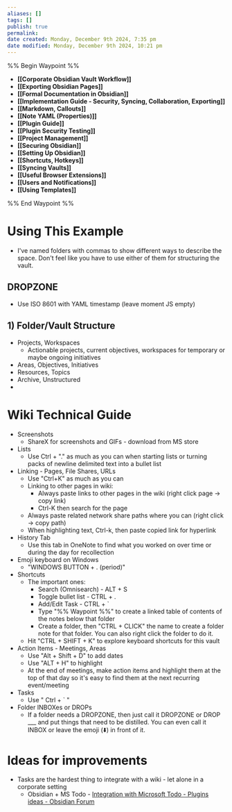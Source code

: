 ```yaml
---
aliases: []
tags: []
publish: true
permalink:
date created: Monday, December 9th 2024, 7:35 pm
date modified: Monday, December 9th 2024, 10:21 pm
---
```


%% Begin Waypoint %%
- **[[Corporate Obsidian Vault Workflow]]**
- **[[Exporting Obsidian Pages]]**
- **[[Formal Documentation in Obsidian]]**
- **[[Implementation Guide - Security, Syncing, Collaboration, Exporting]]**
- **[[Markdown, Callouts]]**
- **[[Note YAML (Properties)]]**
- **[[Plugin Guide]]**
- **[[Plugin Security Testing]]**
- **[[Project Management]]**
- **[[Securing Obsidian]]**
- **[[Setting Up Obsidian]]**
- **[[Shortcuts, Hotkeys]]**
- **[[Syncing Vaults]]**
- **[[Useful Browser Extensions]]**
- **[[Users and Notifications]]**
- **[[Using Templates]]**

%% End Waypoint %%

# Using This Example

- I've named folders with commas to show different ways to describe the space.  Don't feel like you have to use either of them for structuring the vault.

## DROPZONE

- Use ISO 8601 with YAML timestamp (leave moment JS empty)

## 1) Folder/Vault Structure

- Projects, Workspaces
	- Actionable projects, current objectives, workspaces for temporary or maybe ongoing initiatives
- Areas, Objectives, Initiatives
- Resources, Topics
- Archive, Unstructured
- 

# Wiki Technical Guide

- Screenshots
	- ShareX for screenshots and GIFs - download from MS store
- Lists
	- Use Ctrl + "." as much as you can when starting lists or turning packs of newline delimited text into a bullet list
- Linking - Pages, File Shares, URLs
	- Use "Ctrl+K" as much as you can
	- Linking to other pages in wiki:
		- Always paste links to other pages in the wiki (right click page -> copy link)
		- Ctrl-K then search for the page
	- Always paste related network share paths where you can (right click -> copy path)
	- When highlighting text, Ctrl-k, then paste copied link for hyperlink
- History Tab
	- Use this tab in OneNote to find what you worked on over time or during the day for recollection
- Emoji keyboard on Windows
	- "WINDOWS BUTTON + . (period)"
- Shortcuts
	- The important ones:
		- Search (Omnisearch) - ALT + S
		- Toggle bullet list - CTRL + .
		- Add/Edit Task - CTRL + \`
		- Type "\%\% Waypoint \%\%" to create a linked table of contents of the notes below that folder
		- Create a folder, then "CTRL + CLICK" the name to create a folder note for that folder.  You can also right click the folder to do it.
	- Hit "CTRL + SHIFT + K" to explore keyboard shortcuts for this vault
- Action Items - Meetings, Areas
	- Use "Alt + Shift + D" to add dates
	- Use "ALT + H" to highlight
	- At the end of meetings, make action items and highlight them at the top of that day so it's easy to find them at the next recurring event/meeting
- Tasks
	- Use " Ctrl + \` "
- Folder INBOXes or DROPs
	- If a folder needs a DROPZONE, then just call it DROPZONE or DROP ___ and put things that need to be distilled.  You can even call it INBOX or leave the emoji (⬇️) in front of it.  

# Ideas for improvements

- Tasks are the hardest thing to integrate with a wiki - let alone in a corporate setting
	 - Obsidian + MS Todo - [Integration with Microsoft Todo - Plugins ideas - Obsidian Forum](https://forum.obsidian.md/t/integration-with-microsoft-todo/51156/19)